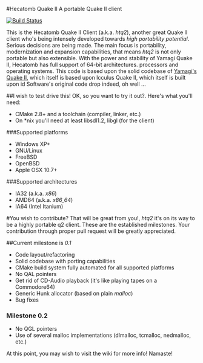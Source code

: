 #Hecatomb Quake II
A portable Quake II client  

[![Build Status](https://drone.io/github.com/alericoveri/hecatomb/status.png)](https://drone.io/github.com/alericoveri/hecatomb/latest)

This is the Hecatomb Quake II Client (a.k.a. *htq2*), another great Quake II client who's being intensely developed towards *high portability potential*. Serious decisions are being made. 
The main focus is portability, modernization and expansion capabilities, that means *htq2* is not only portable but also extensible. 
With the power and stability of Yamagi Quake II, 
Hecatomb has full support of 64-bit architectures.
processors and operating systems. This code is based upon the solid codebase of [Yamagi's Quake II](http://github.com/yquake2), which itself is based upon Icculus Quake II, which itself is built upon id
Software's original code drop indeed, oh well ... 

##I wish to test drive this!
OK, so you want to try it out?. Here's what you'll need:
* CMake 2.8+ and a toolchain (compiler, linker, etc.)
* On *nix you'll need at least libsdl1.2, libgl (for the client)

###Supported platforms
* Windows XP+
* GNU/Linux
* FreeBSD
* OpenBSD
* Apple OSX 10.7+

###Supported architectures
* IA32  (a.k.a. *x86*)
* AMD64 (a.k.a. *x86_64*)
* IA64 (Intel Itanium)

#You wish to contribute?
That will be great from you!, *htq2* it's on its way to be a highly portable q2 client.
These are the established milestones. Your contribution through proper pull request will
be greatly appreciated.

##Current milestone is *0.1*
* Code layout/refactoring
* Solid codebase with porting capabilities
* CMake build system fully automated for all supported platforms
* No QAL pointers
* Get rid of CD-Audio playback (it's like playing tapes on a Commodore64)
* Generic Hunk allocator (based on plain *malloc*)
* Bug fixes

### Milestone 0.2
* No QGL pointers
* Use of several malloc implementations (dlmalloc, tcmalloc, nedmalloc, etc.)

At this point, you may wish to visit the wiki for more info!
Namaste!
